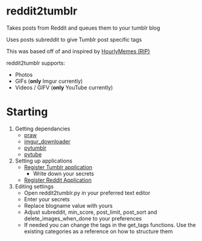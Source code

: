# reddit2tumblr
Takes posts from Reddit and queues them to your tumblr blog

Uses posts subreddit to give Tumblr post specific tags

This was based off of and inspired by [HourlyMemes (RIP)](https://hourlymemes.tumblr.com/)

reddit2tumblr supports:
- Photos
- GIFs (**only** Imgur currently)
- Videos / GIFV (**only** YouTube currently)

# Starting
1. Getting dependancies
   - [praw](https://github.com/praw-dev/praw)
   - [imgur_downloader](https://github.com/jtara1/imgur_downloader)
   - [pytumblr](https://github.com/tumblr/pytumblr)
   - [pytube](https://github.com/nficano/pytube)
2. Setting up applications
   - [Register Tumblr application](https://www.tumblr.com/oauth/register)
     - Write down your secrets
   - [Register Reddit Application](https://github.com/reddit-archive/reddit/wiki/OAuth2)
3. Editing settings
   - Open reddit2tumblr.py in your preferred text editor
   - Enter your secrets
   - Replace blogname value with yours
   - Adjust subreddit, min_score, post_limit, post_sort and delete_images_when_done to your preferences
   - If needed you can change the tags in the get_tags functions. Use the existing categories as a reference on how to structure them
